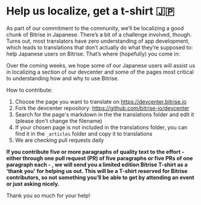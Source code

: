 # Help us localize, get a t-shirt :jp:
As part of our commitment to the community, we’ll be localizing a good chunk of Bitrise in Japanese. There’s a bit of a challenge involved, though. Turns out, most translators have zero understanding of app development, which leads to translations that don’t actually do what they’re supposed to: help Japanese users on Bitrise. That’s where (hopefully) you come in:

Over the coming weeks, we hope some of our Japanese users will assist us in localizing a section of our devcenter and some of the pages most critical to understanding how and why to use Bitrise.

How to contribute:
1. Choose the page you want to translate on https://devcenter.bitrise.io
2. Fork the devcenter repository: https://github.com/bitrise-io/devcenter
3. Search for the page's markdown in the the translations folder and edit it (please don't change the filename)
4. If your chosen page is not included in the translations folder, you can find it in the `_articles` folder and copy it to translations
5. We are checking pull requests daily

**If you contribute five or more paragraphs of quality text to the effort - either through one pull request (PR) of five paragraphs or five PRs of one paragraph each - , we will send you a limited edition Bitrise T-shirt as a 'thank you' for helping us out. This will be a T-shirt reserved for Bitrise contributors, so not something you’ll be able to get by attending an event or just asking nicely.**

Thank you so much for your help!

